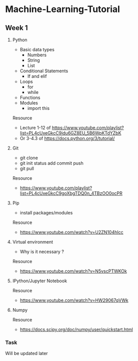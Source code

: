 # Machine-Learning-Tutorial


## Week 1

1. Python 
    + Basic data types
		+ Numbers
		+ String 
		+ List
    + Conditional Statements
		+ If and elif
    + Loops 
		+ for
		+ while
    + Functions 
    + Modules 
		+ import this

	Resource 
	+ Lecture 1-12 of https://www.youtube.com/playlist?list=PL4cUxeGkcC9idu6GZ8EU_5B6WpKTdYZbK
	+ Or 3-4.3 of https://docs.python.org/3/tutorial/
2. Git 
    + git clone
    + git init status add commit push 
    + git pull

	Resource 
	+ https://www.youtube.com/playlist?list=PL4cUxeGkcC9goXbgTDQ0n_4TBzOO0ocPR


3. Pip
    + install packages/modules 

	Resource 
	+ https://www.youtube.com/watch?v=U2ZN104hIcc

4. Virtual environment
    + Why is it necessary ?

	Resource 
	+ https://www.youtube.com/watch?v=N5vscPTWKOk


5. IPython/Jupyter Notebook

	Resource 
	+ https://www.youtube.com/watch?v=HW29067qVWk


6. Numpy 

	Resource 
	+ https://docs.scipy.org/doc/numpy/user/quickstart.html



### Task 

Will be updated later 